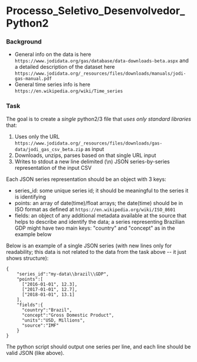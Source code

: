 # Processo_Seletivo_Desenvolvedor_Python2
### Background

* General info on the data is here `https://www.jodidata.org/gas/database/data-downloads-beta.aspx` and a detailed description of the dataset here `https://www.jodidata.org/_resources/files/downloads/manuals/jodi-gas-manual.pdf`
* General time series info is here `https://en.wikipedia.org/wiki/Time_series`

### Task

The goal is to create a *single* python2/3 file that *uses only standard libraries* that:

1. Uses only the URL `https://www.jodidata.org/_resources/files/downloads/gas-data/jodi_gas_csv_beta.zip` as input
2. Downloads, unzips, parses based on that single URL input
3. Writes to stdout a new line delimited (\n) JSON series-by-series representation of the input CSV

Each JSON series representation should be an object with 3 keys:

* series_id: some unique series id; it should be meaningful to the series it is identifying
* points: an array of date(time)/float arrays; the date(time) should be in ISO format as defined at `https://en.wikipedia.org/wiki/ISO_8601`
* fields: an object of any additional metadata available at the source that helps to describe and identify the data; a series representing Brazilian GDP might have two main keys: "country" and "concept" as in the example below

Below is an example of a single JSON series (with new lines only for readability; this data is not related to the data from the task above -- it just shows structure):

    {
        "series_id":"my-data\\brazil\\GDP",
        "points":[
          ["2016-01-01", 12.3],
          ["2017-01-01", 12.7],
          ["2018-01-01", 13.1]
        ],
        "fields":{
          "country":"Brazil",
          "concept":"Gross Domestic Product",
          "units":"USD, Millions",
          "source":"IMF"
        }
    }

The python script should output one series per line, and each line should be valid JSON (like above).
